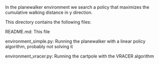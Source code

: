 In the planewalker environment we search a policy that maximizes the cumulative walking distance in y direction.

This directory contains the following files:

README.md: This file

environment_simple.py: Running the planewalker with a linear policy algorithm, probably not solving it

environment_vracer.py: Running the cartpole with the VRACER algorithm
